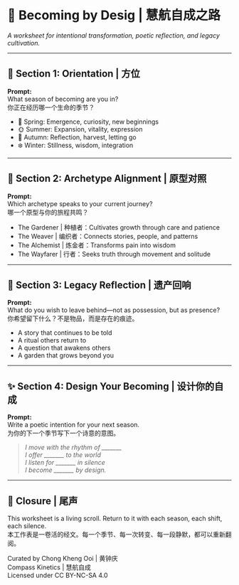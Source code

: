 # 🌿 Becoming by Desig | 慧航自成之路

_A worksheet for intentional transformation, poetic reflection, and legacy cultivation._

---

## 🧭 Section 1: Orientation | 方位

**Prompt:**  
What season of becoming are you in?  
你正在经历哪一个生命的季节？

- 🌱 Spring: Emergence, curiosity, new beginnings  
- 🌞 Summer: Expansion, vitality, expression  
- 🍂 Autumn: Reflection, harvest, letting go  
- ❄️ Winter: Stillness, wisdom, integration

---

## 🌱 Section 2: Archetype Alignment | 原型对照

**Prompt:**  
Which archetype speaks to your current journey?  
哪一个原型与你的旅程共鸣？

- The Gardener | 种植者：Cultivates growth through care and patience  
- The Weaver | 编织者：Connects stories, people, and patterns  
- The Alchemist | 炼金者：Transforms pain into wisdom  
- The Wayfarer | 行者：Seeks truth through movement and solitude

---

## 🪷 Section 3: Legacy Reflection | 遗产回响

**Prompt:**  
What do you wish to leave behind—not as possession, but as presence?  
你希望留下什么？不是物品，而是存在的痕迹。

- A story that continues to be told  
- A ritual others return to  
- A question that awakens others  
- A garden that grows beyond you

---

## ✨ Section 4: Design Your Becoming | 设计你的自成

**Prompt:**  
Write a poetic intention for your next season.  
为你的下一个季节写下一个诗意的意图。

> _I move with the rhythm of _______  
> I offer _______ to the world  
> I listen for _______ in silence  
> I become _______ by design._

---

## 📜 Closure | 尾声

This worksheet is a living scroll. Return to it with each season, each shift, each silence.  
本工作表是一卷活的经文。每一个季节、每一次转变、每一段静默，都可以重新翻阅。

Curated by Chong Kheng Ooi | 黄钟庆  
Compass Kinetics | 慧航自成  
Licensed under CC BY-NC-SA 4.0


